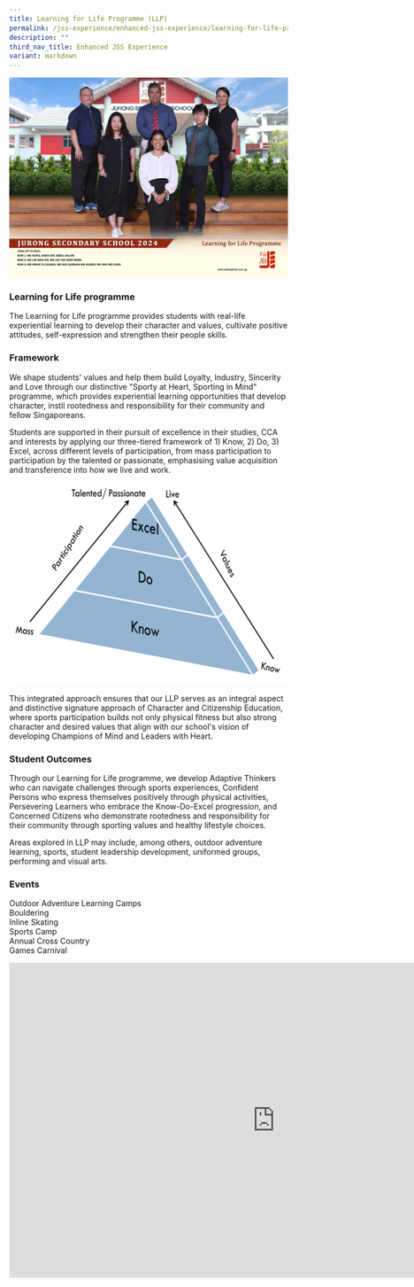 ```yaml
---
title: Learning for Life Programme (LLP)
permalink: /jss-experience/enhanced-jss-experience/learning-for-life-programme-llp/
description: ""
third_nav_title: Enhanced JSS Experience
variant: markdown
---
```

![LLP 2024](/images/learning_for_life_programme_2.jpg)

### Learning for Life programme
The Learning for Life programme provides students with real-life experiential learning to develop their character and values, cultivate positive attitudes, self-expression and strengthen their people skills. 

### Framework
We shape students' values and help them build Loyalty, Industry, Sincerity and Love through our distinctive "Sporty at Heart, Sporting in Mind" programme, which provides experiential learning opportunities that develop character, instil rootedness and responsibility for their community and fellow Singaporeans.

Students are supported in their pursuit of excellence in their studies, CCA and interests by applying our three-tiered framework of 1) Know, 2) Do, 3) Excel, across different levels of participation, from mass participation to participation by the talented or passionate, emphasising value acquisition and transference into how we live and work.

![LLP Framework](/images/LLP_framework.png)

This integrated approach ensures that our LLP serves as an integral aspect and distinctive signature approach of Character and Citizenship Education, where sports participation builds not only physical fitness but also strong character and desired values that align with our school's vision of developing Champions of Mind and Leaders with Heart.

### Student Outcomes 
Through our Learning for Life programme, we develop Adaptive Thinkers who can navigate challenges through sports experiences, Confident Persons who express themselves positively through physical activities, Persevering Learners who embrace the Know-Do-Excel progression, and Concerned Citizens who demonstrate rootedness and responsibility for their community through sporting values and healthy lifestyle choices.

Areas explored in LLP may include, among others, outdoor adventure learning, sports, student leadership development, uniformed groups, performing and visual arts.

### Events
Outdoor Adventure Learning Camps <br>
Bouldering<br>
Inline Skating <br>
Sports Camp <br>
Annual Cross Country <br>
Games Carnival <br>

<iframe allowfullscreen="true" height="569" width="960" frameborder="0" src="https://docs.google.com/presentation/d/e/2PACX-1vQmqjuLmsZOY2sXk9M9vHKgl6n93f0BN4ZN284jTqat7zV-vLAGFB_CW1Jcn1Y7BqDgG-F3DjlXyjGz/pubembed?start=true&amp;loop=true&amp;delayms=3000"></iframe>


